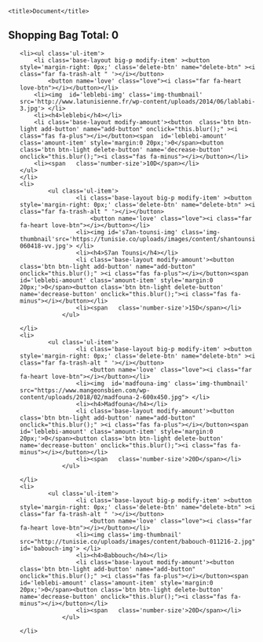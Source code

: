<!DOCTYPE html>
<html lang="en">
<head>
    <meta charset="UTF-8">
    <meta name="viewport" content="width=device-width, initial-scale=1.0">
    <meta http-equiv="X-UA-Compatible" content="ie=edge">
    <link href="bootstrap.min.css" rel="stylesheet">
    <link rel="stylesheet" href="https://maxcdn.bootstrapcdn.com/bootstrap/3.3.7/css/bootstrap.min.css">
    <link rel="stylesheet" href="https://use.fontawesome.com/releases/v5.7.0/css/all.css" integrity="sha384-lZN37f5QGtY3VHgisS14W3ExzMWZxybE1SJSEsQp9S+oqd12jhcu+A56Ebc1zFSJ" crossorigin="anonymous">
    <link href="style.css" rel='stylesheet'>
    
    <title>Document</title>
</head>
<body>
   <section id='main-section'>
<div id='total-price'>
   <h1 class='big-p'>Shopping Bag Total:   <span id="total-number">0</span></h1>
</div>
<ul class='ul-items'>

    <li><ul class='ul-item'>
        <li class='base-layout big-p modify-item' ><button style='margin-right: 0px;' class='delete-btn' name="delete-btn" ><i class="far fa-trash-alt " '></i></button>
            <button name='love' class="love"><i class="far fa-heart love-btn"></i></button></li>
        <li><img  id='leblebi-img' class='img-thumbnail' src='http://www.latunisienne.fr/wp-content/uploads/2014/06/lablabi-3.jpg'> </li>
        <li><h4>leblebi</h4></li>
        <li class='base-layout modify-amount'><button  class='btn btn-light add-button' name="add-button" onclick="this.blur();" ><i class="fas fa-plus"></i></button><span  id='leblebi-amount' class='amount-item' style='margin:0 20px;'>0</span><button class='btn btn-light delete-button' name='decrease-button' onclick="this.blur();"><i class="fas fa-minus"></i></button></li>
        <li><span   class='number-size'>10D</span></li>
    </ul>     
    </li>
    <li>
            <ul class='ul-item'>
                    <li class='base-layout big-p modify-item' ><button style='margin-right: 0px;' class='delete-btn' name="delete-btn" ><i class="far fa-trash-alt " '></i></button>
                        <button name='love' class="love"><i class="far fa-heart love-btn"></i></button></li>
                    <li><img id='s7an-tounsi-img' class='img-thumbnail'src='https://tunisie.co/uploads/images/content/shantounsi-060418-vv.jpg'> </li>
                    <li><h4>S7an Tounsi</h4></li>
                    <li class='base-layout modify-amount'><button  class='btn btn-light add-button' name="add-button" onclick="this.blur();" ><i class="fas fa-plus"></i></button><span  id='leblebi-amount' class='amount-item' style='margin:0 20px;'>0</span><button class='btn btn-light delete-button' name='decrease-button' onclick="this.blur();"><i class="fas fa-minus"></i></button></li>
                    <li><span   class='number-size'>15D</span></li>
                </ul>     
        
    </li>
    <li>
            <ul class='ul-item'>
                    <li class='base-layout big-p modify-item' ><button style='margin-right: 0px;' class='delete-btn' name="delete-btn" ><i class="far fa-trash-alt " '></i></button>
                        <button name='love' class="love"><i class="far fa-heart love-btn"></i></button></li>
                    <li><img  id='madfouna-img' class='img-thumbnail' src="https://www.mangeonsbien.com/wp-content/uploads/2018/02/madfouna-2-600x450.jpg"> </li>
                    <li><h4>Madfouna</h4></li>
                    <li class='base-layout modify-amount'><button  class='btn btn-light add-button' name="add-button" onclick="this.blur();" ><i class="fas fa-plus"></i></button><span  id='leblebi-amount' class='amount-item' style='margin:0 20px;'>0</span><button class='btn btn-light delete-button' name='decrease-button' onclick="this.blur();"><i class="fas fa-minus"></i></button></li>
                    <li><span   class='number-size'>20D</span></li>
                </ul>    
        
    </li>
    <li>
            <ul class='ul-item'>
                    <li class='base-layout big-p modify-item' ><button style='margin-right: 0px;' class='delete-btn' name="delete-btn" ><i class="far fa-trash-alt " '></i></button>
                        <button name='love' class="love"><i class="far fa-heart love-btn"></i></button></li>
                    <li><img class='img-thumbnail' src="http://tunisie.co/uploads/images/content/babouch-011216-2.jpg" id='babouch-img'> </li>
                    <li><h4>Babbouch</h4></li>
                    <li class='base-layout modify-amount'><button  class='btn btn-light add-button' name="add-button" onclick="this.blur();" ><i class="fas fa-plus"></i></button><span  id='leblebi-amount' class='amount-item' style='margin:0 20px;'>0</span><button class='btn btn-light delete-button' name='decrease-button' onclick="this.blur();"><i class="fas fa-minus"></i></button></li>
                    <li><span   class='number-size'>20D</span></li>
                </ul>    
        
    </li>
</ul>





   </section> 
   <!--<script src="bootstrap.bundle.min.js"></script>
    <script src="bootstrap.min.js"></script>-->
    <script src="myscript.js"></script>
</body>
</html>
